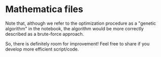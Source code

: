 # Mathematica files

Note that, although we refer to the optimization procedure as a "genetic algorithm" in the notebook, the algorithm
would be more correctly described as a brute-force approach. 

So, there is definitely room for improvement! Feel free to share if you develop more efficient script/code.
